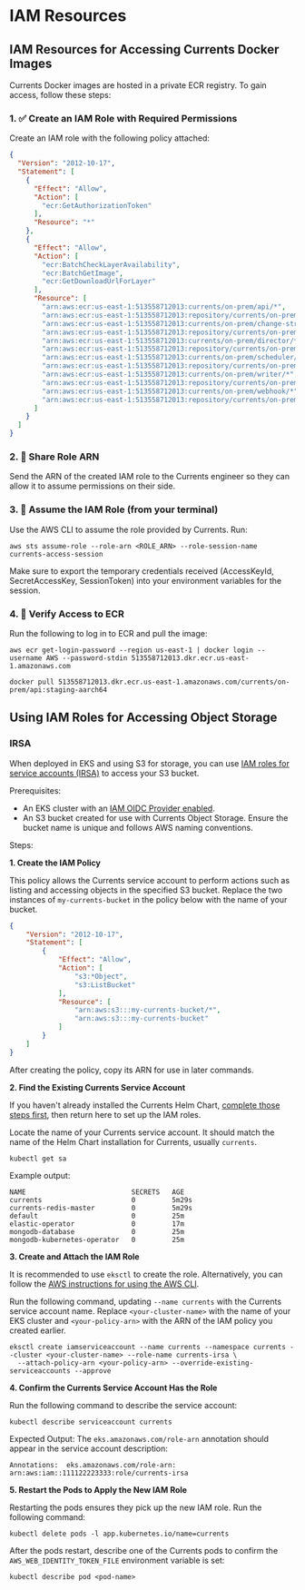 # IAM Resources

## IAM Resources for Accessing Currents Docker Images

Currents Docker images are hosted in a private ECR registry. To gain access, follow these steps:

### 1. ✅ Create an IAM Role with Required Permissions
Create an IAM role with the following policy attached:

```json
{
  "Version": "2012-10-17",
  "Statement": [
    {
      "Effect": "Allow",
      "Action": [
        "ecr:GetAuthorizationToken"
      ],
      "Resource": "*"
    },
    {
      "Effect": "Allow",
      "Action": [
        "ecr:BatchCheckLayerAvailability",
        "ecr:BatchGetImage",
        "ecr:GetDownloadUrlForLayer"
      ],
      "Resource": [
        "arn:aws:ecr:us-east-1:513558712013:currents/on-prem/api/*",
        "arn:aws:ecr:us-east-1:513558712013:repository/currents/on-prem/api",
        "arn:aws:ecr:us-east-1:513558712013:currents/on-prem/change-streams/*",
        "arn:aws:ecr:us-east-1:513558712013:repository/currents/on-prem/change-streams",
        "arn:aws:ecr:us-east-1:513558712013:currents/on-prem/director/*",
        "arn:aws:ecr:us-east-1:513558712013:repository/currents/on-prem/director",
        "arn:aws:ecr:us-east-1:513558712013:currents/on-prem/scheduler/*",
        "arn:aws:ecr:us-east-1:513558712013:repository/currents/on-prem/scheduler",
        "arn:aws:ecr:us-east-1:513558712013:currents/on-prem/writer/*",
        "arn:aws:ecr:us-east-1:513558712013:repository/currents/on-prem/writer",
        "arn:aws:ecr:us-east-1:513558712013:currents/on-prem/webhook/*",
        "arn:aws:ecr:us-east-1:513558712013:repository/currents/on-prem/webhook"
      ]
    }
  ]
}
```

### 2. 📩 Share Role ARN
Send the ARN of the created IAM role to the Currents engineer so they can allow it to assume permissions on their side.

### 3. 🔄 Assume the IAM Role (from your terminal)
Use the AWS CLI to assume the role provided by Currents. Run:


`aws sts assume-role --role-arn <ROLE_ARN> --role-session-name currents-access-session`

Make sure to export the temporary credentials received (AccessKeyId, SecretAccessKey, SessionToken) into your environment variables for the session.

### 4. 🧪 Verify Access to ECR
Run the following to log in to ECR and pull the image:

`aws ecr get-login-password --region us-east-1 | docker login --username AWS --password-stdin 513558712013.dkr.ecr.us-east-1.amazonaws.com`

`docker pull 513558712013.dkr.ecr.us-east-1.amazonaws.com/currents/on-prem/api:staging-aarch64`

## Using IAM Roles for Accessing Object Storage

### IRSA

When deployed in EKS and using S3 for storage, you can use [IAM roles for service accounts (IRSA)](https://docs.aws.amazon.com/eks/latest/userguide/iam-roles-for-service-accounts.html) to access your S3 bucket.

Prerequisites:

- An EKS cluster with an [IAM OIDC Provider enabled](https://docs.aws.amazon.com/eks/latest/userguide/enable-iam-roles-for-service-accounts.html).
- An S3 bucket created for use with Currents Object Storage. Ensure the bucket name is unique and follows AWS naming conventions.

Steps:

**1. Create the IAM Policy**

This policy allows the Currents service account to perform actions such as listing and accessing objects in the specified S3 bucket. Replace the two instances of `my-currents-bucket` in the policy below with the name of your bucket.

```json
{
    "Version": "2012-10-17",
    "Statement": [
        {
            "Effect": "Allow",
            "Action": [
                "s3:*Object",
                "s3:ListBucket"
            ],
            "Resource": [
                "arn:aws:s3:::my-currents-bucket/*",
                "arn:aws:s3:::my-currents-bucket"
            ]
        }
    ]
}
```

After creating the policy, copy its ARN for use in later commands.

**2. Find the Existing Currents Service Account**

If you haven't already installed the Currents Helm Chart, [complete those steps first](./quickstart.md), then return here to set up the IAM roles.

Locate the name of your Currents service account. It should match the name of the Helm Chart installation for Currents, usually `currents`.

```shell
kubectl get sa
```

Example output:

```shell
NAME                          SECRETS   AGE
currents                      0         5m29s
currents-redis-master         0         5m29s
default                       0         25m
elastic-operator              0         17m
mongodb-database              0         25m
mongodb-kubernetes-operator   0         25m
```

**3. Create and Attach the IAM Role**

It is recommended to use `eksctl` to create the role. Alternatively, you can follow the [AWS instructions for using the AWS CLI](https://docs.aws.amazon.com/eks/latest/userguide/associate-service-account-role.html#_step_2_create_and_associate_iam_role).

Run the following command, updating `--name currents` with the Currents service account name. Replace `<your-cluster-name>` with the name of your EKS cluster and `<your-policy-arn>` with the ARN of the IAM policy you created earlier.

```shell
eksctl create iamserviceaccount --name currents --namespace currents --cluster <your-cluster-name> --role-name currents-irsa \
  --attach-policy-arn <your-policy-arn> --override-existing-serviceaccounts --approve
```

**4. Confirm the Currents Service Account Has the Role**

Run the following command to describe the service account:

```shell
kubectl describe serviceaccount currents
```

Expected Output:
The `eks.amazonaws.com/role-arn` annotation should appear in the service account description:

```
Annotations:  eks.amazonaws.com/role-arn: arn:aws:iam::111122223333:role/currents-irsa
```

**5. Restart the Pods to Apply the New IAM Role**

Restarting the pods ensures they pick up the new IAM role. Run the following command:

```shell
kubectl delete pods -l app.kubernetes.io/name=currents
```

After the pods restart, describe one of the Currents pods to confirm the `AWS_WEB_IDENTITY_TOKEN_FILE` environment variable is set:

```shell
kubectl describe pod <pod-name>
```
